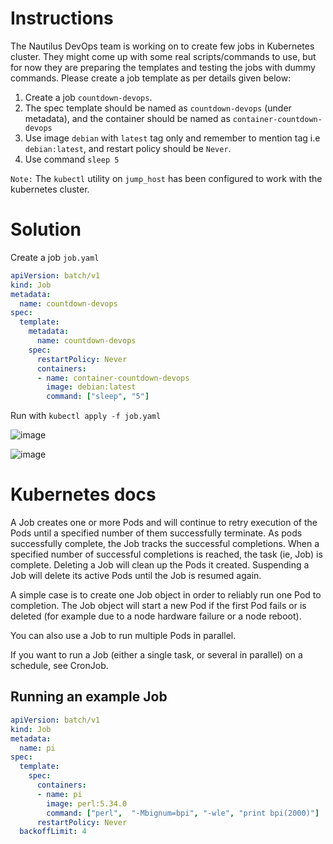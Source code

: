 # Instructions

The Nautilus DevOps team is working on to create few jobs in Kubernetes cluster. They might come up with some real scripts/commands to use, but for now they are preparing the templates and testing the jobs with dummy commands. Please create a job template as per details given below:

1. Create a job `countdown-devops`.
2. The spec template should be named as `countdown-devops` (under metadata), and the container should be named as `container-countdown-devops`
3. Use image `debian` with `latest` tag only and remember to mention tag i.e `debian:latest`, and restart policy should be `Never`.
4. Use command `sleep 5`

`Note:` The `kubectl` utility on `jump_host` has been configured to work with the kubernetes cluster.

# Solution

Create a job `job.yaml`

```YAML
apiVersion: batch/v1
kind: Job
metadata:
  name: countdown-devops
spec:
  template:
    metadata:
      name: countdown-devops
    spec:
      restartPolicy: Never
      containers:
      - name: container-countdown-devops
        image: debian:latest
        command: ["sleep", "5"]
```

Run with `kubectl apply -f job.yaml`

![image](https://github.com/janaom/KodeKloud-Engineer-2.0/assets/83917694/58eb6cc3-3b70-4608-b9ea-66f41872b421)

![image](https://github.com/janaom/KodeKloud-Engineer-2.0/assets/83917694/b287a9a8-777e-4d47-8818-096e812d9661)


# Kubernetes docs

A Job creates one or more Pods and will continue to retry execution of the Pods until a specified number of them successfully terminate. As pods successfully complete, the Job tracks the successful completions. When a specified number of successful completions is reached, the task (ie, Job) is complete. Deleting a Job will clean up the Pods it created. Suspending a Job will delete its active Pods until the Job is resumed again.

A simple case is to create one Job object in order to reliably run one Pod to completion. The Job object will start a new Pod if the first Pod fails or is deleted (for example due to a node hardware failure or a node reboot).

You can also use a Job to run multiple Pods in parallel.

If you want to run a Job (either a single task, or several in parallel) on a schedule, see CronJob.

## Running an example Job

```YAML
apiVersion: batch/v1
kind: Job
metadata:
  name: pi
spec:
  template:
    spec:
      containers:
      - name: pi
        image: perl:5.34.0
        command: ["perl",  "-Mbignum=bpi", "-wle", "print bpi(2000)"]
      restartPolicy: Never
  backoffLimit: 4
```
